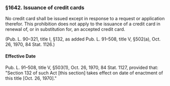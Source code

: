 ### §1642. Issuance of credit cards ###

No credit card shall be issued except in response to a request or application therefor. This prohibition does not apply to the issuance of a credit card in renewal of, or in substitution for, an accepted credit card.

(Pub. L. 90–321, title I, §132, as added Pub. L. 91–508, title V, §502(a), Oct. 26, 1970, 84 Stat. 1126.)

#### Effective Date ####

Pub. L. 91–508, title V, §503(1), Oct. 26, 1970, 84 Stat. 1127, provided that: "Section 132 of such Act [this section] takes effect on date of enactment of this title [Oct. 26, 1970]."
